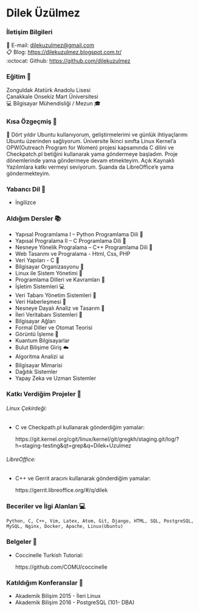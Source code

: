# Dilek Üzülmez

### İletişim Bilgileri
:email: E-mail: dilekuzulmez@gmail.com
<br>:clipboard: Blog: https://dilekuzulmez.blogspot.com.tr/
<br>:octocat: Github: https://github.com/dilekuzulmez

### Eğitim :school:
Zonguldak Atatürk Anadolu Lisesi
<br>Çanakkale Onsekiz Mart Üniversitesi
<br>:computer: Bilgisayar Mühendisliği / Mezun :mortar_board:

### Kısa Özgeçmiş :tada:

:speech_balloon: Dört yıldır Ubuntu kullanıyorum, geliştirmelerimi ve günlük ihtiyaçlarımı Ubuntu üzerinden sağlıyorum. Üniversite İkinci sınıfta Linux Kernel’a OPW(Outreach Program for Women) projesi kapsamında C dilini ve Checkpatch.pl betiğini kullanarak yama göndermeye başladım. Proje dönemlerinde yama göndermeye devam etmekteyim. Açık Kaynaklı Yazılımlara katkı vermeyi seviyorum. Şuanda da LibreOffice’e yama göndermekteyim.

### Yabancı Dil :dizzy:
- İngilizce

### Aldığım Dersler :books:
- Yapısal Programlama I – Python Programlama Dili :green_book:
- Yapısal Progralama II – C Programlama Dili :blue_book:
- Nesneye Yönelik Progralama – C++ Programlama Dili :orange_book:
- Web Tasarımı ve Progralama - Html, Css, PHP
- Veri Yapıları - C :notebook:
- Bilgisayar Organizasyonu :closed_book:
- Linux ile Sistem Yönetimi :penguin:
- Programlama Dilleri ve Kavramları :book:
- İşletim Sistemleri :computer:
- Veri Tabanı Yönetim Sistemleri :low_brightness:
- Veri Haberleşmesi :honeybee:
- Nesneye Dayalı Analiz ve Tasarım :scroll:
- İleri Veritabanı Sistemleri :low_brightness:
- Bilgisayar Ağları
- Formal Diller ve Otomat Teorisi
- Görüntü İşleme :sunrise:
- Kuantum Bilgisayarlar
- Bulut Bilişime Giriş :cloud:
- Algoritma Analizi :bar_chart:
- Bilgisayar Mimarisi
- Dağıtık Sistemler
- Yapay Zeka ve Uzman Sistemler

### Katkı Verdiğim Projeler :balloon:
###### Linux Çekirdeği:
- C ve Checkpath.pl kullanarak gönderdiğim yamalar:
  <p>https://git.kernel.org/cgit/linux/kernel/git/gregkh/staging.git/log/?h=staging-testing&qt=grep&q=Dilek+Uzulmez

###### LibreOffice:
- C++ ve Gerrit aracını kullanarak gönderdiğim yamalar:
   <p>https://gerrit.libreoffice.org/#/q/dilek

### Beceriler ve İlgi Alanları :computer:
```
Python, C, C++, Vim, Latex, Atom, Git, Django, HTML, SQL, PostgreSQL, MySQL, Nginx, Docker, Apache, Linux(Ubuntu)   
```
### Belgeler :bookmark_tabs:
- Coccinelle Turkish Tutorial:
  <p>https://github.com/COMU/coccinelle

### Katıldığım Konferanslar :paperclip:
- Akademik Bilişim 2015 - İleri Linux
- Akademik Bilişim 2016 - PostgreSQL (101- DBA)
